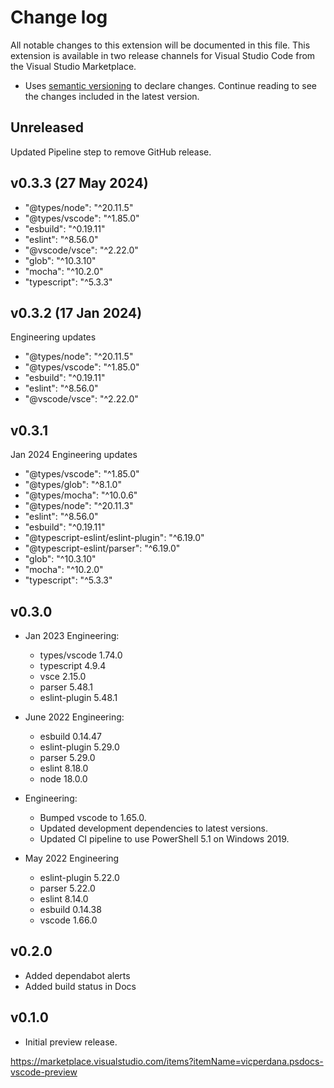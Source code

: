 # Change log

All notable changes to this extension will be documented in this file.
This extension is available in two release channels for Visual Studio Code from the Visual Studio Marketplace.

  - Uses [semantic versioning](http://semver.org/) to declare changes.
Continue reading to see the changes included in the latest version.

## Unreleased
Updated Pipeline step to remove GitHub release.

## v0.3.3 (27 May 2024)
- "@types/node": "^20.11.5"
- "@types/vscode": "^1.85.0"
- "esbuild": "^0.19.11"
- "eslint": "^8.56.0"
- "@vscode/vsce": "^2.22.0"
- "glob": "^10.3.10"
- "mocha": "^10.2.0"
- "typescript": "^5.3.3"

## v0.3.2 (17 Jan 2024)
Engineering updates
- "@types/node": "^20.11.5"
- "@types/vscode": "^1.85.0"
- "esbuild": "^0.19.11"
- "eslint": "^8.56.0"
- "@vscode/vsce": "^2.22.0"

## v0.3.1
Jan 2024 Engineering updates
- "@types/vscode": "^1.85.0"
- "@types/glob": "^8.1.0"
- "@types/mocha": "^10.0.6"
- "@types/node": "^20.11.3"
- "eslint": "^8.56.0"
- "esbuild": "^0.19.11"
- "@typescript-eslint/eslint-plugin": "^6.19.0"
- "@typescript-eslint/parser": "^6.19.0"
- "glob": "^10.3.10"
- "mocha": "^10.2.0"
- "typescript": "^5.3.3"


## v0.3.0

- Jan 2023 Engineering:
  - types/vscode 1.74.0
  - typescript 4.9.4
  - vsce 2.15.0
  - parser 5.48.1
  - eslint-plugin 5.48.1

- June 2022 Engineering:
  - esbuild 0.14.47
  - eslint-plugin 5.29.0
  - parser 5.29.0
  - eslint 8.18.0
  - node 18.0.0

- Engineering:
  - Bumped vscode to 1.65.0.
  - Updated development dependencies to latest versions.
  - Updated CI pipeline to use PowerShell 5.1 on Windows 2019.

- May 2022 Engineering
  - eslint-plugin 5.22.0
  - parser 5.22.0
  - eslint 8.14.0
  - esbuild 0.14.38
  - vscode 1.66.0

## v0.2.0

- Added dependabot alerts
- Added build status in Docs

## v0.1.0

- Initial preview release.

https://marketplace.visualstudio.com/items?itemName=vicperdana.psdocs-vscode-preview
